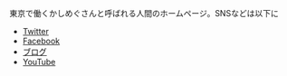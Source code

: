 東京で働くかしめぐさんと呼ばれる人間のホームページ。SNSなどは以下に

* [Twitter](https://twitter.com/takidev)
* [Facebook](https://www.facebook.com/kashima.megumi)
* [ブログ](https://blog.kashimg.xyz)
* [YouTube](https://www.youtube.com/channel/UCSFikMBTI6jyk4KxQy9o3TA)
